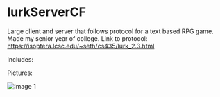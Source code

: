 # lurkServerCF


Large client and server that follows protocol for a text based RPG game. Made my senior year of college.
Link to protocol: https://isoptera.lcsc.edu/~seth/cs435/lurk_2.3.html

Includes:



Pictures:
<div style= display = "flex">
<img src= "/Pictures/SheepClientScreenshot.PNG" alt= "image 1" width 50% />

</div>
